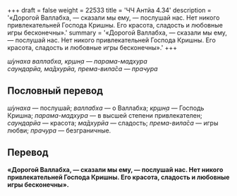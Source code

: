 +++
draft = false
weight = 22533
title = 'ЧЧ Антйа 4.34'
description = '«Дорогой Валлабха, — сказали мы ему, — послушай нас. Нет никого привлекательней Господа Кришны. Его красота, сладость и любовные игры бесконечны».'
summary = '«Дорогой Валлабха, — сказали мы ему, — послушай нас. Нет никого привлекательней Господа Кришны. Его красота, сладость и любовные игры бесконечны».'
+++

_ш́унаха валлабха, кр̣шн̣а — парама-мадхура  
саундарйа, ма̄дхурйа, према-вила̄са — прачура_

## Пословный перевод

_ш́унаха_ — послушай; _валлабха_ — о Валлабха; _кр̣шн̣а_ — Господь Кришна; _парама_\-_мадхура_ — в высшей степени привлекателен; _саундарйа_ — красота; _ма̄дхурйа_ — сладость; _према_\-_вила̄са_ — игры любви; _прачура_ — безграничные.

## Перевод

**«Дорогой Валлабха, — сказали мы ему, — послушай нас. Нет никого привлекательней Господа Кришны. Его красота, сладость и любовные игры бесконечны».**
